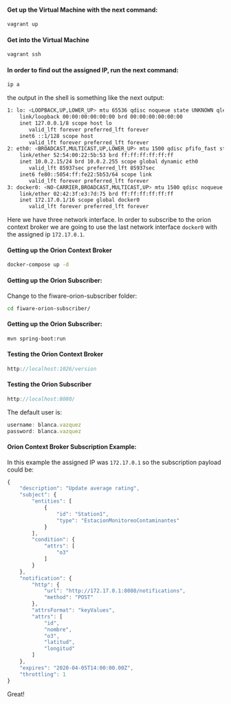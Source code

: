 #### Get up the Virtual Machine with the next command:

```bash
vagrant up
```
#### Get into the Virtual Machine

```bash
vagrant ssh
```

#### In order to find out the assigned IP, run the next command:
```bash
ip a
```
the output in the shell is something like the next output:

```bash
1: lo: <LOOPBACK,UP,LOWER_UP> mtu 65536 qdisc noqueue state UNKNOWN qlen 1
    link/loopback 00:00:00:00:00:00 brd 00:00:00:00:00:00
    inet 127.0.0.1/8 scope host lo
       valid_lft forever preferred_lft forever
    inet6 ::1/128 scope host 
       valid_lft forever preferred_lft forever
2: eth0: <BROADCAST,MULTICAST,UP,LOWER_UP> mtu 1500 qdisc pfifo_fast state UP qlen 1000
    link/ether 52:54:00:22:5b:53 brd ff:ff:ff:ff:ff:ff
    inet 10.0.2.15/24 brd 10.0.2.255 scope global dynamic eth0
       valid_lft 85937sec preferred_lft 85937sec
    inet6 fe80::5054:ff:fe22:5b53/64 scope link 
       valid_lft forever preferred_lft forever
3: docker0: <NO-CARRIER,BROADCAST,MULTICAST,UP> mtu 1500 qdisc noqueue state DOWN 
    link/ether 02:42:3f:e3:7d:75 brd ff:ff:ff:ff:ff:ff
    inet 172.17.0.1/16 scope global docker0
       valid_lft forever preferred_lft forever
```

Here we have three network interface. In order to subscribe to the orion context broker we are going to use the last network interface `docker0` with the assigned ip `172.17.0.1`.

#### Getting up the Orion Context Broker

```bash
docker-compose up -d
```

#### Getting up the Orion Subscriber:
Change to the fiware-orion-subscriber folder:

```bash
cd fiware-orion-subscriber/
```

#### Getting up the Orion Subscriber:
```bash
mvn spring-boot:run
```

#### Testing the Orion Context Broker
```javascript
http://localhost:1026/version
```

#### Testing the Orion Subscriber
```javascript
http://localhost:8080/
```

The default user is:
```javascript
username: blanca.vazquez
password: blanca.vazquez
```

#### Orion Context Broker Subscription Example:

In this example the assigned IP was `172.17.0.1` so the subscription payload could be:

```javascript
{
	"description": "Update average rating",
	"subject": {
		"entities": [
			{
				"id": "Station1",
				"type": "EstacionMonitoreoContaminantes"
			}
		],
		"condition": {
			"attrs": [
				"o3"
			]
		}
	},
	"notification": {
		"http": {
			"url": "http://172.17.0.1:8080/notifications",
			"method": "POST"
		},
		"attrsFormat": "keyValues",
		"attrs": [
			"id",
			"nombre",
			"o3",
			"latitud",
			"longitud"
		]
	},
	"expires": "2020-04-05T14:00:00.00Z",
	"throttling": 1
}
```
Great!
